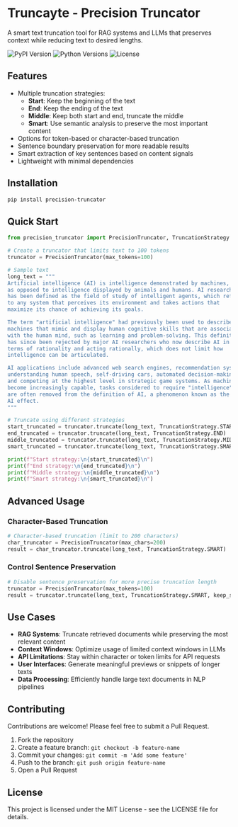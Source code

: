 # Truncayte - Precision Truncator

A smart text truncation tool for RAG systems and LLMs that preserves context while reducing text to desired lengths.

![PyPI Version](https://img.shields.io/badge/pypi-0.1.0-blue.svg)
![Python Versions](https://img.shields.io/badge/python-3.7%20%7C%203.8%20%7C%203.9%20%7C%203.10%20%7C%203.11-blue)
![License](https://img.shields.io/badge/license-MIT-green.svg)

## Features

- Multiple truncation strategies:
  - **Start**: Keep the beginning of the text
  - **End**: Keep the ending of the text
  - **Middle**: Keep both start and end, truncate the middle
  - **Smart**: Use semantic analysis to preserve the most important content
- Options for token-based or character-based truncation
- Sentence boundary preservation for more readable results
- Smart extraction of key sentences based on content signals
- Lightweight with minimal dependencies

## Installation

```bash
pip install precision-truncator
```

## Quick Start

```python
from precision_truncator import PrecisionTruncator, TruncationStrategy

# Create a truncator that limits text to 100 tokens
truncator = PrecisionTruncator(max_tokens=100)

# Sample text
long_text = """
Artificial intelligence (AI) is intelligence demonstrated by machines, 
as opposed to intelligence displayed by animals and humans. AI research 
has been defined as the field of study of intelligent agents, which refers 
to any system that perceives its environment and takes actions that 
maximize its chance of achieving its goals.

The term "artificial intelligence" had previously been used to describe 
machines that mimic and display human cognitive skills that are associated 
with the human mind, such as learning and problem-solving. This definition 
has since been rejected by major AI researchers who now describe AI in 
terms of rationality and acting rationally, which does not limit how 
intelligence can be articulated.

AI applications include advanced web search engines, recommendation systems, 
understanding human speech, self-driving cars, automated decision-making, 
and competing at the highest level in strategic game systems. As machines 
become increasingly capable, tasks considered to require "intelligence" 
are often removed from the definition of AI, a phenomenon known as the 
AI effect.
"""

# Truncate using different strategies
start_truncated = truncator.truncate(long_text, TruncationStrategy.START)
end_truncated = truncator.truncate(long_text, TruncationStrategy.END)
middle_truncated = truncator.truncate(long_text, TruncationStrategy.MIDDLE)
smart_truncated = truncator.truncate(long_text, TruncationStrategy.SMART)

print(f"Start strategy:\n{start_truncated}\n")
print(f"End strategy:\n{end_truncated}\n")
print(f"Middle strategy:\n{middle_truncated}\n")
print(f"Smart strategy:\n{smart_truncated}\n")
```

## Advanced Usage

### Character-Based Truncation

```python
# Character-based truncation (limit to 200 characters)
char_truncator = PrecisionTruncator(max_chars=200)
result = char_truncator.truncate(long_text, TruncationStrategy.SMART)
```

### Control Sentence Preservation

```python
# Disable sentence preservation for more precise truncation length
truncator = PrecisionTruncator(max_tokens=100)
result = truncator.truncate(long_text, TruncationStrategy.SMART, keep_sentences=False)
```

## Use Cases

- **RAG Systems**: Truncate retrieved documents while preserving the most relevant content
- **Context Windows**: Optimize usage of limited context windows in LLMs
- **API Limitations**: Stay within character or token limits for API requests
- **User Interfaces**: Generate meaningful previews or snippets of longer texts
- **Data Processing**: Efficiently handle large text documents in NLP pipelines

## Contributing

Contributions are welcome! Please feel free to submit a Pull Request.

1. Fork the repository
2. Create a feature branch: `git checkout -b feature-name`
3. Commit your changes: `git commit -m 'Add some feature'`
4. Push to the branch: `git push origin feature-name`
5. Open a Pull Request

## License

This project is licensed under the MIT License - see the LICENSE file for details.